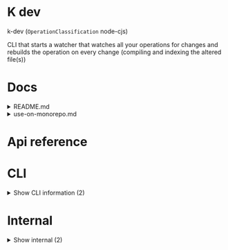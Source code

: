 # K dev

k-dev (`OperationClassification` node-cjs)

CLI that starts a watcher that watches all your operations for changes and rebuilds the operation on every change (compiling and indexing the altered file(s))




# Docs

<details><summary>README.md</summary>
    
  # Installation

run `yarn`
run `npx dev`

_you may need to give execution rights to the cli file: `chmod 777 /your/typerepo/path/node_modules/.bin/dev`_

## Other cli's

Inside of this monorepo, many cli's are accessible through `npx [function-name]`

Some important ones:

```bash
npx rebuildOperation
npx rebuildAllOperations
npx generateSdkOperations
npx please
npx yo
```

If you just search for `cli/*.cli.js` files in the different operaitons, you will find all of them.

  </details>

<details><summary>use-on-monorepo.md</summary>
    
  If you want to use the typerepo functions on your own monorepo, you can use the manualProjectRoot capability.

`dev` from `k-dev` can be ran with a `manualProjectRoot` argument, where you should specify the root of your typerepo monorepo. If you do this once it will be saved so all consecutive times it will be remembered what you did last time.

If you wish to do so, simply start a new monorepo with the same convention as the monorepo of `typerepo`. Maybe you already have one, otherwise you can just copy paste `typerepo` and remove all `packages`, `apps`, and `modules` (or just remove the ones you wish only)

  </details>

# Api reference

# CLI

<details><summary>Show CLI information (2)</summary>
    
  # devCli()

The dev-cli runs the `dev` command which watches your operations with restarts

You can specify a customManualProjectRoot, which can be a relative or absolute path. If relative, it will use your cwd with the relative path to make an absolute path, that will in turn be passed to the `dev` function.


| Input      |    |    |
| ---------- | -- | -- |
| - | | |
| **Output** |    |    |



## 📄 devCli (unexported const)

The dev-cli runs the `dev` command which watches your operations with restarts

You can specify a customManualProjectRoot, which can be a relative or absolute path. If relative, it will use your cwd with the relative path to make an absolute path, that will in turn be passed to the `dev` function.
  </details>

# Internal

<details><summary>Show internal (2)</summary>
    
  # dev()

Running this function will start a watcher that watches all your operations for changes and rebuilds the operation on every change (compiling and indexing the altered file(s))


| Input      |    |    |
| ---------- | -- | -- |
| manualProjectRoot (optional) | string | manual project root for finding the operations |
| **Output** |    |    |



## 📄 dev (exported const)

Running this function will start a watcher that watches all your operations for changes and rebuilds the operation on every change (compiling and indexing the altered file(s))
  </details>

